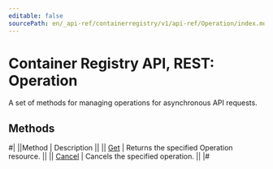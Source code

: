 ```yaml
---
editable: false
sourcePath: en/_api-ref/containerregistry/v1/api-ref/Operation/index.md
---
```


# Container Registry API, REST: Operation

A set of methods for managing operations for asynchronous API requests.

## Methods

#|
||Method | Description ||
|| [Get](get.md) | Returns the specified Operation resource. ||
|| [Cancel](cancel.md) | Cancels the specified operation. ||
|#